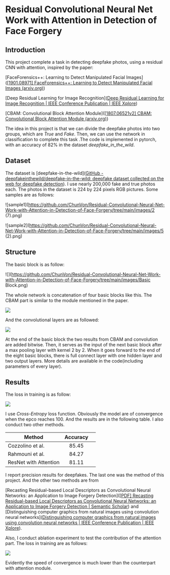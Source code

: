 # Residual Convolutional Neural Net Work with Attention in Detection of Face Forgery

## Introduction

This project complete a task in detecting deepfake photos, using a residual CNN with attention,  inspired by the paper:

[FaceForensics++: Learning to Detect Manipulated Facial Images]([[1901.08971\] FaceForensics++: Learning to Detect Manipulated Facial Images (arxiv.org)](https://arxiv.org/abs/1901.08971))

[Deep Residual Learning for Image Recognition]([Deep Residual Learning for Image Recognition | IEEE Conference Publication | IEEE Xplore](https://ieeexplore.ieee.org/document/7780459/figures))

[CBAM: Convolutional Block Attention Module]([[1807.06521v2\] CBAM: Convolutional Block Attention Module (arxiv.org)](https://arxiv.org/abs/1807.06521v2))

The idea in this project is that we can divide the deepfake photos into two groups, which are *True* and *Fake*. Then, we can use the network in classification to complete this task .The code is implemented in pytorch, with an accuracy of 82% in the dataset *deepfake_in_the_wild*. 

## Dataset

The dataset is [deepfake-in-the-wild]([GitHub - deepfakeinthewild/deepfake-in-the-wild: deepfake dataset collected on the web for deepfake detection](https://github.com/deepfakeinthewild/deepfake-in-the-wild)). I use nearly 200,000 fake and true photos each. The photos in the dataset is 224 by 224 pixels RGB pictures. Some samples are as follows:

![sample1](https://github.com/ChunVon/Residual-Convolutional-Neural-Net-Work-with-Attention-in-Detection-of-Face-Forgery/tree/main/images/2 (7).png)

![sample2](https://github.com/ChunVon/Residual-Convolutional-Neural-Net-Work-with-Attention-in-Detection-of-Face-Forgery/tree/main/images/5 (2).png)

## Structure

The basic block is as follow:

![](https://github.com/ChunVon/Residual-Convolutional-Neural-Net-Work-with-Attention-in-Detection-of-Face-Forgery/tree/main/images/Basic Block.png)

The whole network is concatenation of four basic blocks like this. The CBAM part is similar to the module mentioned in the paper. 

![](https://github.com/ChunVon/Residual-Convolutional-Neural-Net-Work-with-Attention-in-Detection-of-Face-Forgery/tree/main/images/CBAM.png)

And the convolutional layers are as followed:

![](https://github.com/ChunVon/Residual-Convolutional-Neural-Net-Work-with-Attention-in-Detection-of-Face-Forgery/tree/main/images/Convolution.png)

At the end of the basic block the two results from CBAM and convolution are added bitwise. Then, it serves as the input of the next basic block after a max pooling layer with kernel 2 by 2. When it goes forward to the end of the eight basic blocks, there is full connect layer with one hidden layer and two output layers. More details are available in the code(including parameters of every layer). 

## Results

The loss in training is as follow:

![](https://github.com/ChunVon/Residual-Convolutional-Neural-Net-Work-with-Attention-in-Detection-of-Face-Forgery/tree/main/images/loss.png)

I use *Cross-Entropy* loss function. Obviously the model are of convergence when the epco reaches 100. And the results are in the following table. I also conduct two other methods. 

| Method                | Accuracy |      |
| --------------------- | :------: | ---- |
| Cozzolino et al.      |  85.45   |      |
| Rahmouni et al.       |  84.27   |      |
| ResNet with Attention |  81.11   |      |

I report precision results for deepfakes. The last one was the method of this project. And the other two methods are from 

[Recasting Residual-based Local Descriptors as Convolutional Neural Networks: an Application to Image Forgery Detection]([[PDF\] Recasting Residual-based Local Descriptors as Convolutional Neural Networks: an Application to Image Forgery Detection | Semantic Scholar](https://www.semanticscholar.org/paper/Recasting-Residual-based-Local-Descriptors-as-an-to-Cozzolino-Poggi/8b443b98099f4d713dcdc6cd706a7010b457a586)) and [Distinguishing computer graphics from natural images using convolution neural networks]([Distinguishing computer graphics from natural images using convolution neural networks | IEEE Conference Publication | IEEE Xplore](https://ieeexplore.ieee.org/document/8267647)). 

Also, I conduct ablation experiment to test the contribution of the attention part. The loss in training are as follows:

![](https://github.com/ChunVon/Residual-Convolutional-Neural-Net-Work-with-Attention-in-Detection-of-Face-Forgery/tree/main/images/loss_without_attention.png)

Evidently the speed of convergence is much lower than the counterpart with attention module. 
